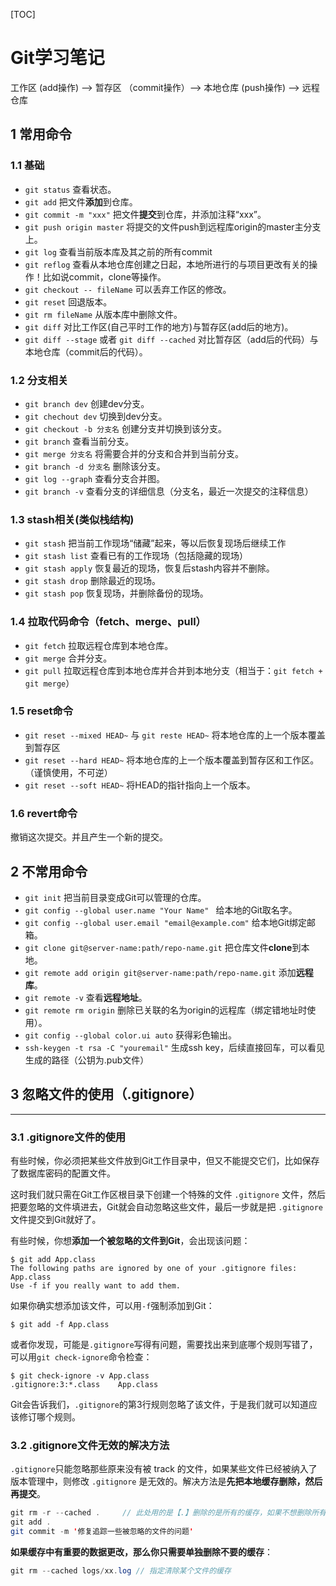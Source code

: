 [TOC]

# Git学习笔记



工作区    (add操作) -->     暂存区   （commit操作）-->      本地仓库     (push操作) -->      远程仓库



## 1 常用命令

### 1.1 基础

- `git status` 查看状态。
- `git add` 把文件**添加**到仓库。
- `git commit -m "xxx"` 把文件**提交**到仓库，并添加注释“xxx”。
- `git push origin master` 将提交的文件push到远程库origin的master主分支上。
- `git log` 查看当前版本库及其之前的所有commit 
- `git reflog` 查看从本地仓库创建之日起，本地所进行的与项目更改有关的操作！比如说commit，clone等操作。 
- `git checkout -- fileName` 可以丢弃工作区的修改。
- `git reset` 回退版本。
- `git rm fileName` 从版本库中删除文件。
- `git diff` 对比工作区(自己平时工作的地方)与暂存区(add后的地方)。
- `git diff --stage` 或者 `git diff --cached` 对比暂存区（add后的代码）与本地仓库（commit后的代码）。

### 1.2 分支相关

- `git branch dev` 创建dev分支。
- `git chechout dev` 切换到dev分支。
- `git checkout -b 分支名`  创建分支并切换到该分支。
- `git branch` 查看当前分支。
- `git merge 分支名` 将需要合并的分支和合并到当前分支。
- `git branch -d 分支名` 删除该分支。
- `git log --graph` 查看分支合并图。
- `git branch -v` 查看分支的详细信息（分支名，最近一次提交的注释信息）



### 1.3 stash相关(类似栈结构)

- `git stash` 把当前工作现场“储藏”起来，等以后恢复现场后继续工作
- `git stash list` 查看已有的工作现场（包括隐藏的现场）
- `git stash apply` 恢复最近的现场，恢复后stash内容并不删除。
- `git stash drop` 删除最近的现场。
- `git stash pop` 恢复现场，并删除备份的现场。



### 1.4 拉取代码命令（fetch、merge、pull）

- `git fetch` 拉取远程仓库到本地仓库。
- `git merge` 合并分支。
- `git pull` 拉取远程仓库到本地仓库并合并到本地分支（相当于：`git fetch + git merge`）

### 1.5 reset命令

- `git reset --mixed HEAD~` 与 `git reste HEAD~` 将本地仓库的上一个版本覆盖到暂存区
- `git reset --hard HEAD~` 将本地仓库的上一个版本覆盖到暂存区和工作区。（谨慎使用，不可逆）
- `git reset --soft HEAD~` 将HEAD的指针指向上一个版本。

### 1.6 revert命令

撤销这次提交。并且产生一个新的提交。


## 2 不常用命令

- `git init`  把当前目录变成Git可以管理的仓库。
- `git config --global user.name "Your Name" ` 给本地的Git取名字。
- `git config --global user.email "email@example.com"` 给本地Git绑定邮箱。
- `git clone git@server-name:path/repo-name.git` 把仓库文件**clone**到本地。
- `git remote add origin git@server-name:path/repo-name.git` 添加**远程库**。
- `git remote -v` 查看**远程地址**。
- `git remote rm origin` 删除已关联的名为origin的远程库（绑定错地址时使用）。
- `git config --global color.ui auto` 获得彩色输出。
- `ssh-keygen -t rsa -C "youremail"`  生成ssh key，后续直接回车，可以看见生成的路径（公钥为.pub文件）

## 3 忽略文件的使用（.gitignore）

------

### 3.1 .gitignore文件的使用

有些时候，你必须把某些文件放到Git工作目录中，但又不能提交它们，比如保存了数据库密码的配置文件。

这时我们就只需在Git工作区根目录下创建一个特殊的文件 `.gitignore` 文件，然后把要忽略的文件填进去，Git就会自动忽略这些文件，最后一步就是把 `.gitignore` 文件提交到Git就好了。

有些时候，你想**添加一个被忽略的文件到Git**，会出现该问题：

```
$ git add App.class
The following paths are ignored by one of your .gitignore files:
App.class
Use -f if you really want to add them.
```

如果你确实想添加该文件，可以用`-f`强制添加到Git：

```
$ git add -f App.class
```

或者你发现，可能是`.gitignore`写得有问题，需要找出来到底哪个规则写错了，可以用`git check-ignore`命令检查：

```
$ git check-ignore -v App.class
.gitignore:3:*.class    App.class
```

Git会告诉我们，`.gitignore`的第3行规则忽略了该文件，于是我们就可以知道应该修订哪个规则。

### 3.2 .gitignore文件无效的解决方法

`.gitignore`只能忽略那些原来没有被 track 的文件，如果某些文件已经被纳入了版本管理中，则修改 `.gitignore` 是无效的。解决方法是**先把本地缓存删除，然后再提交**。

```java
git rm -r --cached .     // 此处用的是【.】删除的是所有的缓存，如果不想删除所有的见后面的方法
git add .
git commit -m '修复追踪一些被忽略的文件的问题'
```

**如果缓存中有重要的数据更改，那么你只需要单独删除不要的缓存**：

```java
git rm --cached logs/xx.log // 指定清除某个文件的缓存
```









